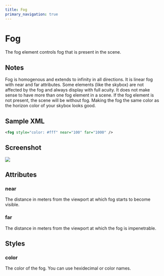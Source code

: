 ```yaml
---
title: Fog
primary_navigation: true
---
```


# Fog

The fog element controls fog that is present in the scene. 

## Notes

Fog is homogenous and extends to infinity in all directions. It is linear fog with near and far attributes. Some elements (like the skybox) are not affected by the fog and always display with full acuity. It does not make sense to have more than one fog element in a scene. If the fog element is not present, the scene will be without fog. Making the fog the same color as the horizon color of your skybox looks good.

## Sample XML

```xml
<fog style="color: #fff" near="100" far="1000" />
```

## Screenshot

<img src="/images/skybox.png" class="screenshot" />

## Attributes

### near

The distance in meters from the viewport at which fog starts to become visible.

### far

The distance in meters from the viewport at which the fog is impenetrable.

## Styles

### color

The color of the fog. You can use hexidecimal or color names.

